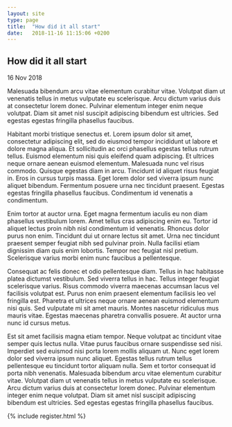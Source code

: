 ```yaml
---
layout: site
type: page
title:  "How did it all start"
date:   2018-11-16 11:15:06 +0200
---
```

<section>
<div class="post-title">
<h2>How did it all start</h2>
<p class="date">16 Nov 2018</p>
</div>
<p class="summery">
Malesuada bibendum arcu vitae elementum curabitur vitae. Volutpat diam ut venenatis tellus in metus vulputate eu scelerisque. Arcu dictum varius duis at consectetur lorem donec. Pulvinar elementum integer enim neque volutpat. Diam sit amet nisl suscipit adipiscing bibendum est ultricies. Sed egestas egestas fringilla phasellus faucibus.
</p>
</section>

<section class="text-conteiner">
<p>Habitant morbi tristique senectus et. Lorem ipsum dolor sit amet, consectetur adipiscing elit, sed do eiusmod tempor incididunt ut labore et dolore magna aliqua. Et sollicitudin ac orci phasellus egestas tellus rutrum tellus. Euismod elementum nisi quis eleifend quam adipiscing. Et ultrices neque ornare aenean euismod elementum. Malesuada nunc vel risus commodo. Quisque egestas diam in arcu. Tincidunt id aliquet risus feugiat in. Eros in cursus turpis massa. Eget lorem dolor sed viverra ipsum nunc aliquet bibendum. Fermentum posuere urna nec tincidunt praesent. Egestas egestas fringilla phasellus faucibus. Condimentum id venenatis a condimentum.</p>

<p>Enim tortor at auctor urna. Eget magna fermentum iaculis eu non diam phasellus vestibulum lorem. Amet tellus cras adipiscing enim eu. Tortor id aliquet lectus proin nibh nisl condimentum id venenatis. Rhoncus dolor purus non enim. Tincidunt dui ut ornare lectus sit amet. Urna nec tincidunt praesent semper feugiat nibh sed pulvinar proin. Nulla facilisi etiam dignissim diam quis enim lobortis. Tempor nec feugiat nisl pretium. Scelerisque varius morbi enim nunc faucibus a pellentesque.</p>

<p>Consequat ac felis donec et odio pellentesque diam. Tellus in hac habitasse platea dictumst vestibulum. Sed viverra tellus in hac. Tellus integer feugiat scelerisque varius. Risus commodo viverra maecenas accumsan lacus vel facilisis volutpat est. Purus non enim praesent elementum facilisis leo vel fringilla est. Pharetra et ultrices neque ornare aenean euismod elementum nisi quis. Sed vulputate mi sit amet mauris. Montes nascetur ridiculus mus mauris vitae. Egestas maecenas pharetra convallis posuere. At auctor urna nunc id cursus metus.</p>

<p>Est sit amet facilisis magna etiam tempor. Neque volutpat ac tincidunt vitae semper quis lectus nulla. Vitae purus faucibus ornare suspendisse sed nisi. Imperdiet sed euismod nisi porta lorem mollis aliquam ut. Nunc eget lorem dolor sed viverra ipsum nunc aliquet. Egestas tellus rutrum tellus pellentesque eu tincidunt tortor aliquam nulla. Sem et tortor consequat id porta nibh venenatis. Malesuada bibendum arcu vitae elementum curabitur vitae. Volutpat diam ut venenatis tellus in metus vulputate eu scelerisque. Arcu dictum varius duis at consectetur lorem donec. Pulvinar elementum integer enim neque volutpat. Diam sit amet nisl suscipit adipiscing bibendum est ultricies. Sed egestas egestas fringilla phasellus faucibus.</p>
</section>

{% include register.html %}